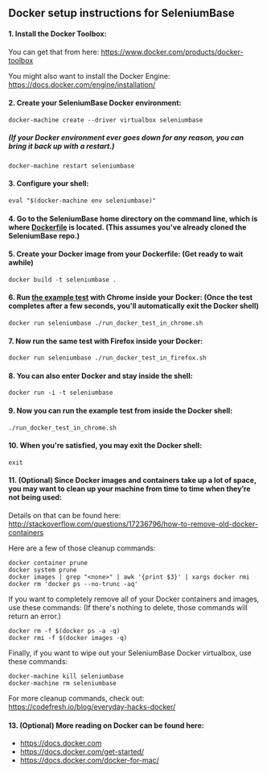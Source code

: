## Docker setup instructions for SeleniumBase

#### 1. Install the Docker Toolbox:

You can get that from here:
https://www.docker.com/products/docker-toolbox

You might also want to install the Docker Engine:
https://docs.docker.com/engine/installation/

#### 2. Create your SeleniumBase Docker environment:

    docker-machine create --driver virtualbox seleniumbase

##### (If your Docker environment ever goes down for any reason, you can bring it back up with a restart.)

    docker-machine restart seleniumbase

#### 3. Configure your shell:

    eval "$(docker-machine env seleniumbase)"

#### 4. Go to the SeleniumBase home directory on the command line, which is where [Dockerfile](https://github.com/seleniumbase/SeleniumBase/blob/master/Dockerfile) is located. (This assumes you've already cloned the SeleniumBase repo.)

#### 5. Create your Docker image from your Dockerfile: (Get ready to wait awhile)

    docker build -t seleniumbase .

#### 6. Run [the example test](https://github.com/seleniumbase/SeleniumBase/blob/master/examples/my_first_test.py) with Chrome inside your Docker: (Once the test completes after a few seconds, you'll automatically exit the Docker shell)

    docker run seleniumbase ./run_docker_test_in_chrome.sh

#### 7. Now run the same test with Firefox inside your Docker:

    docker run seleniumbase ./run_docker_test_in_firefox.sh

#### 8. You can also enter Docker and stay inside the shell:

    docker run -i -t seleniumbase

#### 9. Now you can run the example test from inside the Docker shell:

    ./run_docker_test_in_chrome.sh

#### 10. When you're satisfied, you may exit the Docker shell:

    exit

#### 11. (Optional) Since Docker images and containers take up a lot of space, you may want to clean up your machine from time to time when they’re not being used:

Details on that can be found here:
http://stackoverflow.com/questions/17236796/how-to-remove-old-docker-containers

Here are a few of those cleanup commands:

    docker container prune
    docker system prune
    docker images | grep "<none>" | awk '{print $3}' | xargs docker rmi
    docker rm 'docker ps --no-trunc -aq'

If you want to completely remove all of your Docker containers and images, use these commands: (If there's nothing to delete, those commands will return an error.)

    docker rm -f $(docker ps -a -q)
    docker rmi -f $(docker images -q)

Finally, if you want to wipe out your SeleniumBase Docker virtualbox, use these commands:

    docker-machine kill seleniumbase
    docker-machine rm seleniumbase

For more cleanup commands, check out:
https://codefresh.io/blog/everyday-hacks-docker/

#### 13. (Optional) More reading on Docker can be found here:
* https://docs.docker.com
* https://docs.docker.com/get-started/
* https://docs.docker.com/docker-for-mac/
